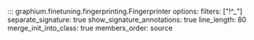 ::: graphium.finetuning.fingerprinting.Fingerprinter
    options: 
        filters: ["!^_"]
        separate_signature: true
        show_signature_annotations: true
        line_length: 80
        merge_init_into_class: true 
        members_order: source